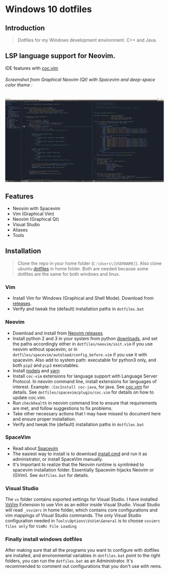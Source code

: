 # Windows 10 dotfiles

## Introduction

> Dotfiles for my Windows development environment. C++ and Java.
## LSP language support for Neovim.
IDE features with [coc.vim](https://github.com/neoclide/coc.nvim)
        
###### Screenshot from Graphical Neovim (Qt) with Spacevim and deep-space color theme :
![Neovim screenshot](https://raw.githubusercontent.com/kabasakalis/windows-dotfiles/master/screenshot.png)

## Features

* Neovim with Spacevim
* Vim (Graphical Vim)
* Neovim (Graphical Qt)
* Visual Studio
* Aliases
* Tools

## Installation

> Clone the repo in your home folder (`C:\Users\[USERNAME]`).
> Also clone ubuntu [dotfiles](https://github.com/kabasakalis/dotfiles) in home folder. Both are needed because
some dotfiles are the same for both windows and linux.

### Vim
* Install Vim for Windows (Graphical and Shell Mode). Download from [releases](https://github.com/vim/vim-win32-installer/releases).
* Verify and tweak the (default) installation paths in `dotfiles.bat`

### Neovim
* Download and install from [Neovim releases]( https://github.com/neovim/neovim/releases/)
* Install python 2 and 3 in your system from python [downloads](https://www.python.org/downloads/windows/),
 and set the paths accordingly either in `dotfiles/neovim/init.vim` if you use neovim without spacevim,
 or in `dotfiles/spacevim/autoload/config_before.vim` if you use it with spacevim. Also add to system path: executable for python3 only, and 
both `pip2` and `pip3` executables.
* Install [nodejs](https://nodejs.org/en/download/) and [yarn](https://yarnpkg.com/lang/en/docs/install/#windows-stable) 
* Install `coc-vim` extensions for language support with Language Server Protocol. In neovim command line,
install extensions for languages of interest. Example: `:CocInstall coc-java`, for java. See [coc.vim](https://github.com/neoclide/coc.nvim)
for details. See `dotfiles/spacevim/plugin/coc.vim` for details on how to update coc.vim.
* Run `checkhealth` in neovim command line to ensure that requirements are met, and follow suggestions to fix problems.
* Take other necessary actions that I may have missed to document here and ensure proper installation.
* Verify and tweak the (default) installation paths in `dotfiles.bat`

### SpaceVim
* Read about [Spacevim](https://github.com/SpaceVim/SpaceVim)
* The easiest way to install is to download [install.cmd](https://spacevim.org/install.cmd) and run it as administrator, or install SpaceVim manually.
* It's Important to realize that the Neovim runtime is symlinked to spacevim installation folder. Essentially Spacevim
hijacks Neovim or (GVim). See `dotfiles.bat` for details. 

### Visual Studio
The `vs` folder contains exported settings for Visual Studio.
I have installed [VsVim](https://marketplace.visualstudio.com/items?itemName=JaredParMSFT.VsVim)  Extension to use Vim as an editor inside Visual Studio. Visual Studio will read `_vsvimrc` in home folder, which contains core configurations and vim mappings of Visual Studio commands. The only Visual Studio configuration needed in `Tools\Options\VsVim\General` is to choose `vsvimrc files only` for `VimRc File Loading`

### Finally install windows dotfiles 
After making sure that all the programs you want to configure with dotfiles are installed,
and environmental variables in `dotfiles.bat` point to the right folders, 
you can run the `dotfiles.bat` as an Administrator. It's recommended to comment out 
configurations that you don't use with rems.
